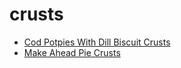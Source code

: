 # crusts

 * [Cod Potpies With Dill Biscuit Crusts](index/c/cod-potpies-with-dill-biscuit-crusts-230756.json)
 * [Make Ahead Pie Crusts](index/m/make-ahead-pie-crusts.json)
